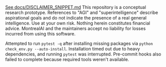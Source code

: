 [See docs/DISCLAIMER_SNIPPET.md](docs/DISCLAIMER_SNIPPET.md)
This repository is a conceptual research prototype. References to "AGI" and "superintelligence" describe aspirational goals and do not indicate the presence of a real general intelligence. Use at your own risk. Nothing herein constitutes financial advice. MontrealAI and the maintainers accept no liability for losses incurred from using this software.

Attempted to run `pytest -q` after installing missing packages via `python check_env.py --auto-install`. Installation timed out due to heavy dependencies, and running `pytest` was interrupted. Pre-commit hooks also failed to complete because required tools weren't available.

